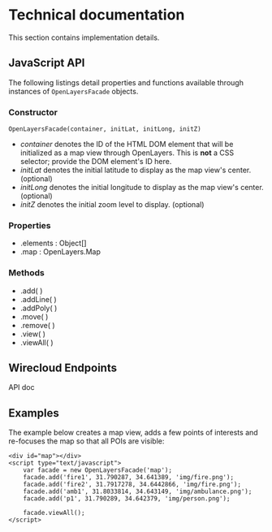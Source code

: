 # Technical documentation

This section contains implementation details.

## JavaScript API

The following listings detail properties and functions available through instances of `OpenLayersFacade` objects.

### Constructor

`OpenLayersFacade(container, initLat, initLong, initZ)`

* _container_ denotes the ID of the HTML DOM element that will be initialized as a map view through OpenLayers. This is
  **not** a CSS selector; provide the DOM element's ID here.
* _initLat_ denotes the initial latitude to display as the map view's center. (optional)
* _initLong_ denotes the initial longitude to display as the map view's center. (optional)
* _initZ_ denotes the initial zoom level to display. (optional)

### Properties

* .elements : Object[]
* .map      : OpenLayers.Map

### Methods

* .add( )
* .addLine( )
* .addPoly( )
* .move( )
* .remove( )
* .view( )
* .viewAll( )

## Wirecloud Endpoints

API doc

## Examples

The example below creates a map view, adds a few points of interests and re-focuses the map so that all POIs are
visible:

```
<div id="map"></div>
<script type="text/javascript">
    var facade = new OpenLayersFacade('map');
    facade.add('fire1', 31.790287, 34.641389, 'img/fire.png');
    facade.add('fire2', 31.7917278, 34.6442866, 'img/fire.png');
    facade.add('amb1', 31.8033814, 34.643149, 'img/ambulance.png');
    facade.add('p1', 31.790289, 34.642379, 'img/person.png');

    facade.viewAll();
</script>
```